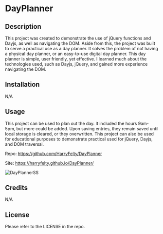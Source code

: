 # DayPlanner

## Description

This project was created to demonstrate the use of jQuery functions and Dayjs, as well as navigating the DOM. Aside from this, the project was built to serve a practical use as a day planner. It solves the problem of not having a physical day planner, or an easy-to-use digital day planner. This day planner is simple, user friendly, yet effective. I learned much about the technologies used, such as Dayjs, jQuery, and gained more experience navigating the DOM. 

## Installation

N/A

## Usage

This project can be used to plan out the day. It included the hours 9am-5pm, but more could be added. Upon saving entries, they remain saved until local storage is cleared, or they overwritten. This project can also be used for educational purposes to demonstrate practical used for jQuery, Dayjs, and DOM traversal.

Repo: https://github.com/HarryFelty/DayPlanner

Site: https://harryfelty.github.io/DayPlanner/

![DayPlannerSS](https://github.com/HarryFelty/DayPlanner/assets/125701349/43c72e6f-164a-4c3b-ba2c-50e2baa6a367)




## Credits

N/A

## License

Please refer to the LICENSE in the repo.
